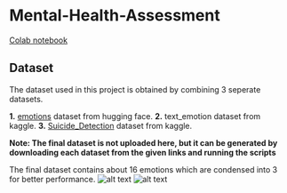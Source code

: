 # Mental-Health-Assessment
<a href="https://colab.research.google.com/drive/17sgdF6EZ6wWmrprG9jAwcpvGIu0iwk8J#scrollTo=F0IwAO4mas2V">Colab notebook</a>

## Dataset
The dataset used in this project is obtained by combining 3 seperate datasets.

**1.** <a href="https://huggingface.co/datasets/emotion">emotions</a> dataset from hugging face.
**2.** text_emotion dataset from kaggle.
**3.** <a href="https://www.kaggle.com/nikhileswarkomati/suicide-watch">Suicide_Detection</a> dataset from kaggle.

**Note: The final dataset is not uploaded here, but it can be generated by downloading each dataset from the given links and running the scripts**

The final dataset contains about 16 emotions which are condensed into 3 for better performance.
![alt text](https://github.com/[gokulkrh]/[Mental-Health-Assessment]/blob/[master]/multi_emotions.png?raw=true)
![alt text](https://github.com/[username]/[reponame]/blob/[branch]/image.jpg?raw=true)
